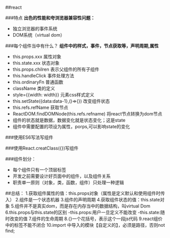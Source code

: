 ##react

###特点
**出色的性能和夸浏览器兼容性问题：**
- 独立浏览器的事件系统
- DOM系统（virtual dom）

###每个组件当中有什么？
**组件中的样式，事件，节点获取等，声明周期,属性**
- this.props.xxx            属性对象  
- this.state.xxx            状态对象
- this.props.chilren        表示父组件的所有子组件
- this.handleClick          事件处理方法
- this.ordinaryFn           普通函数
- className                 类的定义
- style={{width: width}}    元素css样式定义
- this.setState({data:data-1},()=>{})  改变组件状态
- this.refs.refName         获取节点
- ReactDOM.findDOMNode(this.refs.refname)  将react节点转换为dom节点
- 组件的状态就是数据，数据变化就是状态变化；这是state
- 组件中需要配置的项设为属性，porps,可以影响state的变化

###使用ES6写法写组件

###使用React.creatClass({})写组件


###组件划分：
- 每个组件只有一个顶层标签 
- 开发之前需要设计好页面中的组件，以及组件关系
- 职责单一原则（对象，类，函数，组件）只处理一种逻辑
  

##总结：
    1.获取组件属性的值：this.props对象（属性是定义默认和使用组件时传入）
    2.组件是一个状态机器
    3.组件的声明周期
    4.获取组件状态的值：this.state对象
    5.组件并不是真实dom，而是存在内存当中的数据结构，叫virtual Dom
    6.this.props与this.state的区别
      -this.props:用户一旦定义不能改变
      -this.state:随时改变的值
    7.组件的生命周期
    8.{}一个花括号，表示这个一段js代码
    9.react组价中的标签不能不闭合
    10.import 中导入的模块【自定义的】，必须是路径，否则not find;